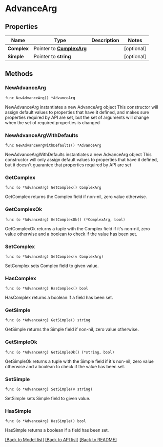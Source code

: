 # AdvanceArg

## Properties

Name | Type | Description | Notes
------------ | ------------- | ------------- | -------------
**Complex** | Pointer to [**ComplexArg**](ComplexArg.md) |  | [optional] 
**Simple** | Pointer to **string** |  | [optional] 

## Methods

### NewAdvanceArg

`func NewAdvanceArg() *AdvanceArg`

NewAdvanceArg instantiates a new AdvanceArg object
This constructor will assign default values to properties that have it defined,
and makes sure properties required by API are set, but the set of arguments
will change when the set of required properties is changed

### NewAdvanceArgWithDefaults

`func NewAdvanceArgWithDefaults() *AdvanceArg`

NewAdvanceArgWithDefaults instantiates a new AdvanceArg object
This constructor will only assign default values to properties that have it defined,
but it doesn't guarantee that properties required by API are set

### GetComplex

`func (o *AdvanceArg) GetComplex() ComplexArg`

GetComplex returns the Complex field if non-nil, zero value otherwise.

### GetComplexOk

`func (o *AdvanceArg) GetComplexOk() (*ComplexArg, bool)`

GetComplexOk returns a tuple with the Complex field if it's non-nil, zero value otherwise
and a boolean to check if the value has been set.

### SetComplex

`func (o *AdvanceArg) SetComplex(v ComplexArg)`

SetComplex sets Complex field to given value.

### HasComplex

`func (o *AdvanceArg) HasComplex() bool`

HasComplex returns a boolean if a field has been set.

### GetSimple

`func (o *AdvanceArg) GetSimple() string`

GetSimple returns the Simple field if non-nil, zero value otherwise.

### GetSimpleOk

`func (o *AdvanceArg) GetSimpleOk() (*string, bool)`

GetSimpleOk returns a tuple with the Simple field if it's non-nil, zero value otherwise
and a boolean to check if the value has been set.

### SetSimple

`func (o *AdvanceArg) SetSimple(v string)`

SetSimple sets Simple field to given value.

### HasSimple

`func (o *AdvanceArg) HasSimple() bool`

HasSimple returns a boolean if a field has been set.


[[Back to Model list]](../README.md#documentation-for-models) [[Back to API list]](../README.md#documentation-for-api-endpoints) [[Back to README]](../README.md)


